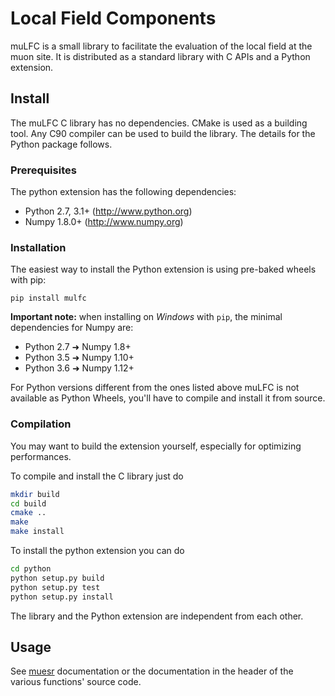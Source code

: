 Local Field Components
======================

muLFC is a small library to facilitate the evaluation of the local field
at the muon site. It is distributed as a standard library with C APIs
and a Python extension.


Install
-------

The muLFC C library has no dependencies. CMake is used as a building tool.
Any C90 compiler can be used to build the library.
The details for the Python package follows.

### Prerequisites

The python extension has the following dependencies:

* Python 2.7, 3.1+      (http://www.python.org)
* Numpy 1.8.0+          (http://www.numpy.org)


### Installation

The easiest way to install the Python extension is using pre-baked
wheels with pip:

    pip install mulfc

**Important note:** when installing on *Windows* with `pip`, the minimal
dependencies for Numpy are:

* Python 2.7 ➜ Numpy 1.8+
* Python 3.5 ➜ Numpy 1.10+
* Python 3.6 ➜ Numpy 1.12+

For Python versions different from the ones listed above muLFC is not
available as Python Wheels, you'll have to compile and install it from source.

### Compilation

You may want to build the extension yourself, especially for optimizing performances.

To compile and install the C library just do

```bash
mkdir build
cd build
cmake ..
make
make install
```

To install the python extension you can do

```bash
cd python
python setup.py build
python setup.py test
python setup.py install
```

The library and the Python extension are independent from each other.

Usage
-----

See [muesr](http://muesr.readthedocs.io) documentation or the documentation
in the header of the various functions' source code.
